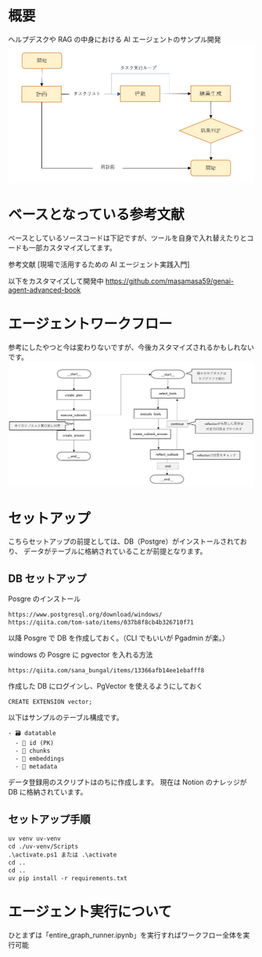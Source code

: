 # 概要

ヘルプデスクや RAG の中身における AI エージェントのサンプル開発
![画面イメージ](./assets/flow.jpg)

# ベースとなっている参考文献

ベースとしているソースコードは下記ですが、ツールを自身で入れ替えたりとコードも一部カスタマイズしてます。

参考文献
[現場で活用するための AI エージェント実践入門]

以下をカスタマイズして開発中
https://github.com/masamasa59/genai-agent-advanced-book

# エージェントワークフロー

参考にしたやつと今は変わりないですが、今後カスタマイズされるかもしれないです。
![画面イメージ](./assets/agent-workflow.jpg)

# セットアップ

こちらセットアップの前提としては、DB（Postgre）がインストールされており、
データがテーブルに格納されていることが前提となります。

## DB セットアップ

Posgre のインストール

```
https://www.postgresql.org/download/windows/
https://qiita.com/tom-sato/items/037b8f8cb4b326710f71
```

以降 Posgre で DB を作成しておく。（CLI でもいいが Pgadmin が楽。）

windows の Posgre に pgvector を入れる方法

```
https://qiita.com/sana_bungal/items/13366afb14ee1ebafff8
```

作成した DB にログインし、PgVector を使えるようにしておく

```
CREATE EXTENSION vector;
```

以下はサンプルのテーブル構成です。

```
- 🗃️ datatable
  - 📄 id (PK)
  - 📄 chunks
  - 📄 embeddings
  - 📄 metadata
```

データ登録用のスクリプトはのちに作成します。
現在は Notion のナレッジが DB に格納されています。

## セットアップ手順

```
uv venv uv-venv
cd ./uv-venv/Scripts
.\activate.ps1 または .\activate
cd ..
cd ..
uv pip install -r requirements.txt
```

# エージェント実行について

ひとまずは「entire_graph_runner.ipynb」を実行すればワークフロー全体を実行可能
